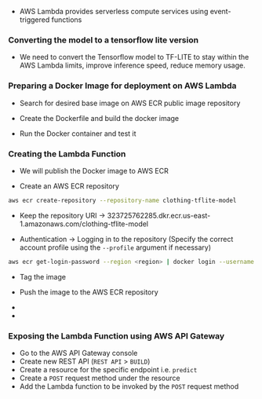 - AWS Lambda provides serverless compute services using event-triggered functions

### Converting the model to a tensorflow lite version
- We need to convert the Tensorflow model to TF-LITE to stay within the AWS Lambda limits, improve inference speed, reduce memory usage.

### Preparing a Docker Image for deployment on AWS Lambda 
- Search for desired base image on AWS ECR public image repository

- Create the Dockerfile and build the docker image

- Run the Docker container and test it

### Creating the Lambda Function

- We will publish the Docker image to AWS ECR 

- Create an AWS ECR repository
```bash
aws ecr create-repository --repository-name clothing-tflite-model
```
- Keep the repository URI -> 323725762285.dkr.ecr.us-east-1.amazonaws.com/clothing-tflite-model

- Authentication -> Logging in to the repository (Specify the correct account profile using the `--profile` argument if necessary)
```bash
aws ecr get-login-password --region <region> | docker login --username AWS --password-stdin <aws_account_id>.dkr.ecr.<region>.amazonaws.com
```

- Tag the image

- Push the image to the AWS ECR repository

- 

- 



### Exposing the Lambda Function using AWS API Gateway

- Go to the AWS API Gateway console
- Create new REST API (`REST API` > `BUILD`)
- Create a resource for the specific endpoint i.e. `predict`
- Create a `POST` request method under the resource
- Add the Lambda function to be invoked by the `POST` request method
